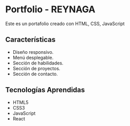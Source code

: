 # Portfolio - REYNAGA

Este es un portafolio creado con HTML, CSS, JavaScript

## Características 
* Diseño responsivo. 
* Menú desplegable. 
* Sección de habilidades. 
* Sección de proyectos. 
* Sección de contacto. 

 ## Tecnologías Aprendidas 
 * HTML5 
 * CSS3 
 * JavaScript 
 * React
